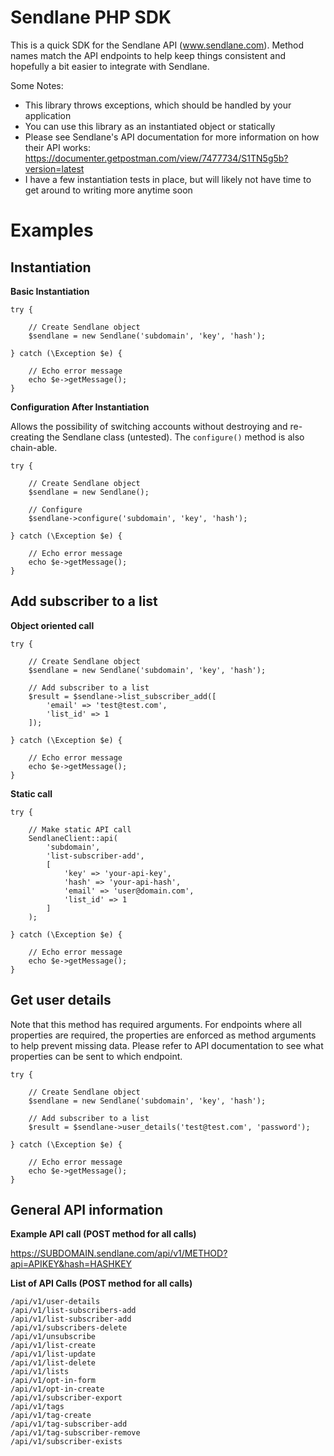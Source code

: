 # Sendlane PHP SDK

This is a quick SDK for the Sendlane API (www.sendlane.com). Method names match the API endpoints to help
keep things consistent and hopefully a bit easier to integrate with Sendlane. 

Some Notes:
* This library throws exceptions, which should be handled by your application
* You can use this library as an instantiated object or statically
* Please see Sendlane's API documentation for more information on how their API works:
https://documenter.getpostman.com/view/7477734/S1TN5g5b?version=latest
* I have a few instantiation tests in place, but will likely not have time to get around to writing more anytime soon 

# Examples
## Instantiation
<b>Basic Instantiation</b>
```
try {
    
    // Create Sendlane object
    $sendlane = new Sendlane('subdomain', 'key', 'hash');
    
} catch (\Exception $e) {

    // Echo error message
    echo $e->getMessage();
}
```

<b>Configuration After Instantiation</b>

Allows the possibility of switching accounts without destroying and re-creating the Sendlane class (untested). 
The `configure()` method is also chain-able. 
```
try {
    
    // Create Sendlane object
    $sendlane = new Sendlane();
    
    // Configure 
    $sendlane->configure('subdomain', 'key', 'hash');
    
} catch (\Exception $e) {

    // Echo error message
    echo $e->getMessage();
}
```

## Add subscriber to a list

<b>Object oriented call</b>
```
try {
    
    // Create Sendlane object
    $sendlane = new Sendlane('subdomain', 'key', 'hash');
    
    // Add subscriber to a list
    $result = $sendlane->list_subscriber_add([
        'email' => 'test@test.com',
        'list_id' => 1
    ]);
    
} catch (\Exception $e) {

    // Echo error message
    echo $e->getMessage();
}
```

<b>Static call</b>
```
try {
    
    // Make static API call
    SendlaneClient::api(
        'subdomain',
        'list-subscriber-add',
        [
            'key' => 'your-api-key',
            'hash' => 'your-api-hash',
            'email' => 'user@domain.com',
            'list_id' => 1
        ]
    );
    
} catch (\Exception $e) {

    // Echo error message
    echo $e->getMessage();
}
```

## Get user details
Note that this method has required arguments. For endpoints where all properties are required, the properties
are enforced as method arguments to help prevent missing data. Please refer to API documentation to see what properties
can be sent to which endpoint.
```
try {
    
    // Create Sendlane object
    $sendlane = new Sendlane('subdomain', 'key', 'hash');
    
    // Add subscriber to a list
    $result = $sendlane->user_details('test@test.com', 'password');
    
} catch (\Exception $e) {

    // Echo error message
    echo $e->getMessage();
}
```

## General API information
<b>Example API call (POST method for all calls)</b>

https://SUBDOMAIN.sendlane.com/api/v1/METHOD?api=APIKEY&hash=HASHKEY

<b>List of API Calls (POST method for all calls)</b>

```
/api/v1/user-details
/api/v1/list-subscribers-add
/api/v1/list-subscriber-add
/api/v1/subscribers-delete
/api/v1/unsubscribe
/api/v1/list-create
/api/v1/list-update
/api/v1/list-delete
/api/v1/lists
/api/v1/opt-in-form
/api/v1/opt-in-create
/api/v1/subscriber-export
/api/v1/tags
/api/v1/tag-create
/api/v1/tag-subscriber-add
/api/v1/tag-subscriber-remove
/api/v1/subscriber-exists
```
